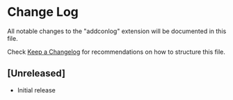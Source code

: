 # Change Log

All notable changes to the "addconlog" extension will be documented in this file.

Check [Keep a Changelog](http://keepachangelog.com/) for recommendations on how to structure this file.

## [Unreleased]

- Initial release